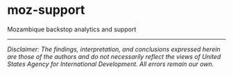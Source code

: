 # moz-support
Mozambique backstop analytics and support

---

*Disclaimer: The findings, interpretation, and conclusions expressed herein are those of the authors and do not necessarily reflect the views of United States Agency for International Development. All errors remain our own.*